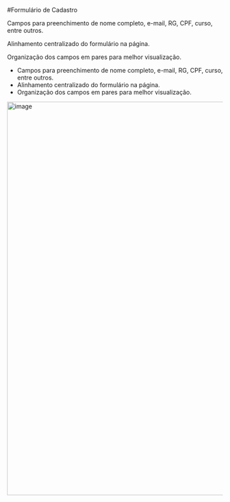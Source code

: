#Formulário de Cadastro

<p>Campos para preenchimento de nome completo, e-mail, RG, CPF, curso, entre outros.

Alinhamento centralizado do formulário na página.

Organização dos campos em pares para melhor visualização.</p>
<ul>
  <li>
    Campos para preenchimento de nome completo, e-mail, RG, CPF, curso, entre outros.
  </li>
  <li>
    Alinhamento centralizado do formulário na página.
  </li>
  <li>
    Organização dos campos em pares para melhor visualização.
  </li>
</ul>

<img width="1909" height="918" alt="image" src="https://github.com/user-attachments/assets/ea26adc3-bee6-4228-9421-90124368a5fd" />




